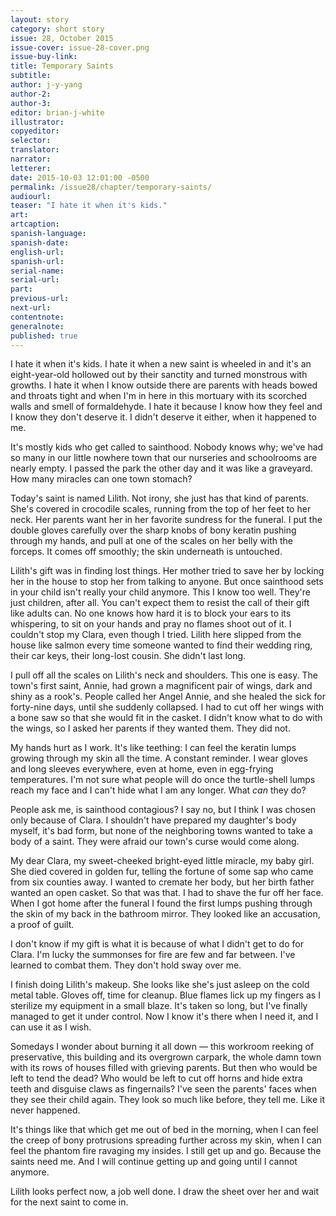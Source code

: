 ```yaml
---
layout: story
category: short story
issue: 28, October 2015
issue-cover: issue-28-cover.png
issue-buy-link:
title: Temporary Saints
subtitle:
author: j-y-yang
author-2:
author-3:
editor: brian-j-white
illustrator:
copyeditor:
selector:
translator:
narrator:
letterer:
date: 2015-10-03 12:01:00 -0500
permalink: /issue28/chapter/temporary-saints/
audiourl:
teaser: "I hate it when it's kids."
art:
artcaption:
spanish-language:
spanish-date:
english-url:
spanish-url:
serial-name:
serial-url:
part:
previous-url:
next-url:
contentnote:
generalnote:
published: true
---
```


I hate it when it's kids. I hate it when a new saint is wheeled in and it's an eight-year-old hollowed out by their sanctity and turned monstrous with growths. I hate it when I know outside there are parents with heads bowed and throats tight and when I'm in here in this mortuary with its scorched walls and smell of formaldehyde. I hate it because I know how they feel and I know they don't deserve it. I didn't deserve it either, when it happened to me.

It's mostly kids who get called to sainthood. Nobody knows why; we've had so many in our little nowhere town that our nurseries and schoolrooms are nearly empty. I passed the park the other day and it was like a graveyard. How many miracles can one town stomach?

Today's saint is named Lilith. Not irony, she just has that kind of parents. She's covered in crocodile scales, running from the top of her feet to her neck. Her parents want her in her favorite sundress for the funeral. I put the double gloves carefully over the sharp knobs of bony keratin pushing through my hands, and pull at one of the scales on her belly with the forceps. It comes off smoothly; the skin underneath is untouched.

Lilith's gift was in finding lost things. Her mother tried to save her by locking her in the house to stop her from talking to anyone. But once sainthood sets in your child isn't really your child anymore. This I know too well. They're just children, after all. You can't expect them to resist the call of their gift like adults can. No one knows how hard it is to block your ears to its whispering, to sit on your hands and pray no flames shoot out of it. I couldn't stop my Clara, even though I tried. Lilith here slipped from the house like salmon every time someone wanted to find their wedding ring, their car keys, their long-lost cousin. She didn't last long.

I pull off all the scales on Lilith's neck and shoulders. This one is easy. The town's first saint, Annie, had grown a magnificent pair of wings, dark and shiny as a rook's. People called her Angel Annie, and she healed the sick for forty-nine days, until she suddenly collapsed. I had to cut off her wings with a bone saw so that she would fit in the casket. I didn't know what to do with the wings, so I asked her parents if they wanted them. They did not.

My hands hurt as I work. It's like teething: I can feel the keratin lumps growing through my skin all the time. A constant reminder. I wear gloves and long sleeves everywhere, even at home, even in egg-frying temperatures. I'm not sure what people will do once the turtle-shell lumps reach my face and I can't hide what I am any longer. What _can_ they do?

People ask me, is sainthood contagious? I say no, but I think I was chosen only because of Clara. I shouldn't have prepared my daughter's body myself, it's bad form, but none of the neighboring towns wanted to take a body of a saint. They were afraid our town's curse would come along.

My dear Clara, my sweet-cheeked bright-eyed little miracle, my baby girl. She died covered in golden fur, telling the fortune of some sap who came from six counties away. I wanted to cremate her body, but her birth father wanted an open casket. So that was that. I had to shave the fur off her face. When I got home after the funeral I found the first lumps pushing through the skin of my back in the bathroom mirror. They looked like an accusation, a proof of guilt.

I don't know if my gift is what it is because of what I didn't get to do for Clara. I'm lucky the summonses for fire are few and far between. I've learned to combat them. They don't hold sway over me.

I finish doing Lilith's makeup. She looks like she's just asleep on the cold metal table. Gloves off, time for cleanup. Blue flames lick up my fingers as I sterilize my equipment in a small blaze. It's taken so long, but I've finally managed to get it under control. Now I know it's there when I need it, and I can use it as I wish.

Somedays I wonder about burning it all down — this workroom reeking of preservative, this building and its overgrown carpark, the whole damn town with its rows of houses filled with grieving parents. But then who would be left to tend the dead? Who would be left to cut off horns and hide extra teeth and disguise claws as fingernails? I've seen the parents' faces when they see their child again. They look so much like before, they tell me. Like it never happened.

It's things like that which get me out of bed in the morning, when I can feel the creep of bony protrusions spreading further across my skin, when I can feel the phantom fire ravaging my insides. I still get up and go. Because the saints need me. And I will continue getting up and going until I cannot anymore.

Lilith looks perfect now, a job well done. I draw the sheet over her and wait for the next saint to come in.
